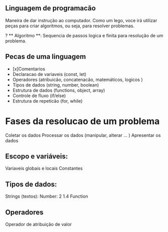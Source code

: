 
## Linguagem de programacão

Maneira de dar instrução ao computador.
Como um lego, voce irá utilizar peças para criar algoritmos, ou seja, para resolver problemas.

? ** Algoritmo **: Sequencia de passos logica e finita para resolução de um problema.

## Pecas de uma linguagem

- [x]Comentarios
- Declaracao de variaveis (const, let)
- Operadores (atribuicão, concatenacão, matemáticos, logicos )
- Tipos de dados (string, number, boolean)
- Estrutura de dados (functions, object, array)
- Controle de fluxo (if/else)
- Estrutura de repeticão (for, while)

# Fases da resolucao de um problema

Coletar os dados
Processar os dados (manipular, alterar ... )
Apresentar os dados

## Escopo e variáveis:

Variaveis globais e locais
Constantes

## Tipos de dados:

Strings (textos):
Number: 2 1.4
Function

## Operadores

Operador de atribuição de valor